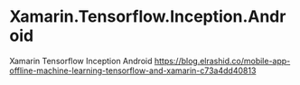 # Xamarin.Tensorflow.Inception.Android
Xamarin Tensorflow Inception Android
https://blog.elrashid.co/mobile-app-offline-machine-learning-tensorflow-and-xamarin-c73a4dd40813
